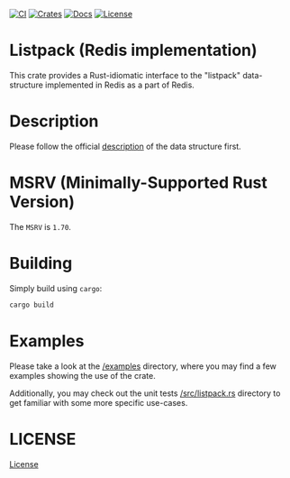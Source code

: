 [![CI](https://github.com/iddm/listpack-redis/actions/workflows/ci.yml/badge.svg)](https://github.com/iddm/listpack-redis/actions/workflows/ci.yml)
[![Crates](https://img.shields.io/crates/v/listpack-redis.svg)](https://crates.io/crates/listpack-redis)
[![Docs](https://docs.rs/listpack-redis/badge.svg)](https://docs.rs/listpack-redis)
[![License](https://img.shields.io/badge/license-RSALv2_or_SSPLv1-blue?style=flat&logo=license)](./LICENSE)

# Listpack (Redis implementation)

This crate provides a Rust-idiomatic interface to the "listpack"
data-structure implemented in Redis as a part of Redis.

# Description

Please follow the official [description](https://github.com/antirez/listpack/blob/master/listpack.md) of the data structure first.

# MSRV (Minimally-Supported Rust Version)

The `MSRV` is `1.70`.

# Building

Simply build using `cargo`:

```sh
cargo build
```

# Examples

Please take a look at the [/examples](./examples) directory, where you
may find a few examples showing the use of the crate.

Additionally, you may check out the unit tests
[/src/listpack.rs](./src/listpack.rs) directory to get familiar with
some more specific use-cases.

# LICENSE

[License](./LICENSE)
